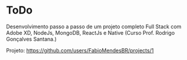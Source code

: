 # ToDo
Desenvolvimento passo a passo de um projeto completo Full Stack com Adobe XD, NodeJs, MongoDB, ReactJs e Native 
(Curso Prof. Rodrigo Gonçalves Santana.)

Projeto:
https://github.com/users/FabioMendesBR/projects/1


